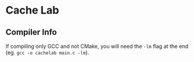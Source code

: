 # Cache Lab

## Compiler Info
If compiling only GCC and not CMake, you will need the `-lm` flag at the end (eg. `gcc -o cachelab main.c -lm`).